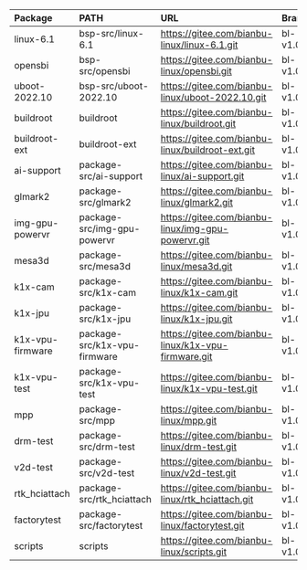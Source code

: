 
| Package          | PATH                         | URL                                                 | Branch    | Commit    |
|:-----------------|:-----------------------------|:----------------------------------------------------|:----------|:----------|
| linux-6.1        | bsp-src/linux-6.1            | https://gitee.com/bianbu-linux/linux-6.1.git        | bl-v1.0.y | e4ba0c33b |
| opensbi          | bsp-src/opensbi              | https://gitee.com/bianbu-linux/opensbi.git          | bl-v1.0.y | 94bf83c   |
| uboot-2022.10    | bsp-src/uboot-2022.10        | https://gitee.com/bianbu-linux/uboot-2022.10.git    | bl-v1.0.y | a4acc416  |
| buildroot        | buildroot                    | https://gitee.com/bianbu-linux/buildroot.git        | bl-v1.0.y | c931bbf5  |
| buildroot-ext    | buildroot-ext                | https://gitee.com/bianbu-linux/buildroot-ext.git    | bl-v1.0.y | 5301d18   |
| ai-support       | package-src/ai-support       | https://gitee.com/bianbu-linux/ai-support.git       | bl-v1.0.y | 1974ea5   |
| glmark2          | package-src/glmark2          | https://gitee.com/bianbu-linux/glmark2.git          | bl-v1.0.y | c6ede6f   |
| img-gpu-powervr  | package-src/img-gpu-powervr  | https://gitee.com/bianbu-linux/img-gpu-powervr.git  | bl-v1.0.y | e6d64fc   |
| mesa3d           | package-src/mesa3d           | https://gitee.com/bianbu-linux/mesa3d.git           | bl-v1.0.y | b5fd683   |
| k1x-cam          | package-src/k1x-cam          | https://gitee.com/bianbu-linux/k1x-cam.git          | bl-v1.0.y | 79dade7   |
| k1x-jpu          | package-src/k1x-jpu          | https://gitee.com/bianbu-linux/k1x-jpu.git          | bl-v1.0.y | 798a890   |
| k1x-vpu-firmware | package-src/k1x-vpu-firmware | https://gitee.com/bianbu-linux/k1x-vpu-firmware.git | bl-v1.0.y | fde12d1   |
| k1x-vpu-test     | package-src/k1x-vpu-test     | https://gitee.com/bianbu-linux/k1x-vpu-test.git     | bl-v1.0.y | f5d83cf   |
| mpp              | package-src/mpp              | https://gitee.com/bianbu-linux/mpp.git              | bl-v1.0.y | ca72db9   |
| drm-test         | package-src/drm-test         | https://gitee.com/bianbu-linux/drm-test.git         | bl-v1.0.y | 86a9f20   |
| v2d-test         | package-src/v2d-test         | https://gitee.com/bianbu-linux/v2d-test.git         | bl-v1.0.y | 27a6e21   |
| rtk_hciattach    | package-src/rtk_hciattach    | https://gitee.com/bianbu-linux/rtk_hciattach.git    | bl-v1.0.y | 9ce1210   |
| factorytest      | package-src/factorytest      | https://gitee.com/bianbu-linux/factorytest.git      | bl-v1.0.y | a2c1d15   |
| scripts          | scripts                      | https://gitee.com/bianbu-linux/scripts.git          | bl-v1.0.y | ac02f29   |

